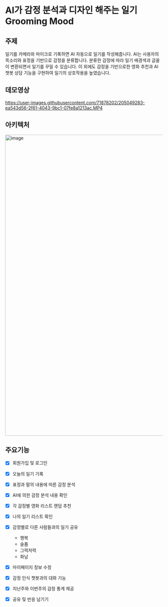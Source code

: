 # AI가 감정 분석과 디자인 해주는 일기 Grooming Mood

## 주제

일기를 카메라와 마이크로 기록하면 AI 자동으로 일기를 작성해줍니다.
AI는 사용자의 목소리와 표정을 기반으로 감정을 분류합니다. 
분류한 감정에 따라 일기 배경색과 글꼴이 변환되면서 일기를 꾸밀 수 있습니다. 
이 외에도 감정을 기반으로한 영화 추천과 AI 챗봇 상담 기능을 구현하여 일기의 상호작용을 높였습니다.

## 데모영상

https://user-images.githubusercontent.com/71878202/205049283-ea543d56-2f61-4043-9bc1-07fe8a1213ac.MP4


## 아키텍처
<img width="960" alt="image" src="https://user-images.githubusercontent.com/71878202/205048191-9e461be6-7649-43a7-82d4-7a7ad364b0e8.png">

## 주요기능
- [x] 회원가입 및 로그인
- [x] 오늘의 일기 기록
- [x] 표정과 말의 내용에 따른 감정 분석
- [x] AI에 의한 감정 분석 내용 확인
- [x] 각 감정별 영화 리스트 랜덤 추천
- [x] 나의 일기 리스트 확인
- [x] 감정별로 다른 사람들과의 일기 공유
  - 행복
  - 슬픔
  - 그럭저럭
  - 화남
  
- [x] 마이페이지 정보 수정
- [x] 감정 인식 챗봇과의 대화 기능
- [x] 지난주와 이번주의 감정 통계 제공
- [x] 공유 및 반응 남기기
